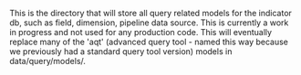 This is the directory that will store all query related models for the indicator
db, such as field, dimension, pipeline data source. This is currently a work in
progress and not used for any production code.
This will eventually replace many of the 'aqt' (advanced query tool - named
this way because we previously had a standard query tool version) models in
data/query/models/.
